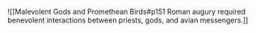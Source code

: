 ![[Malevolent Gods and Promethean Birds#p151 Roman augury required benevolent interactions between priests, gods, and avian messengers.]]